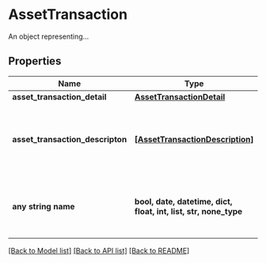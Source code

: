 # AssetTransaction

An object representing...

## Properties
Name | Type | Description | Notes
------------ | ------------- | ------------- | -------------
**asset_transaction_detail** | [**AssetTransactionDetail**](AssetTransactionDetail.md) |  | 
**asset_transaction_descripton** | [**[AssetTransactionDescription]**](AssetTransactionDescription.md) | Documentation not found in the MISMO model viewer and not provided by Freddie Mac. | 
**any string name** | **bool, date, datetime, dict, float, int, list, str, none_type** | any string name can be used but the value must be the correct type | [optional]

[[Back to Model list]](../README.md#documentation-for-models) [[Back to API list]](../README.md#documentation-for-api-endpoints) [[Back to README]](../README.md)


